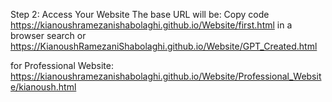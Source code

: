 Step 2: Access Your Website
The base URL will be:
Copy code
https://kianoushramezanishabolaghi.github.io/Website/first.html
in a browser search
or  
https://KianoushRamezaniShabolaghi.github.io/Website/GPT_Created.html


for Professional Website:
https://kianoushramezanishabolaghi.github.io/Website/Professional_Website/kianoush.html
